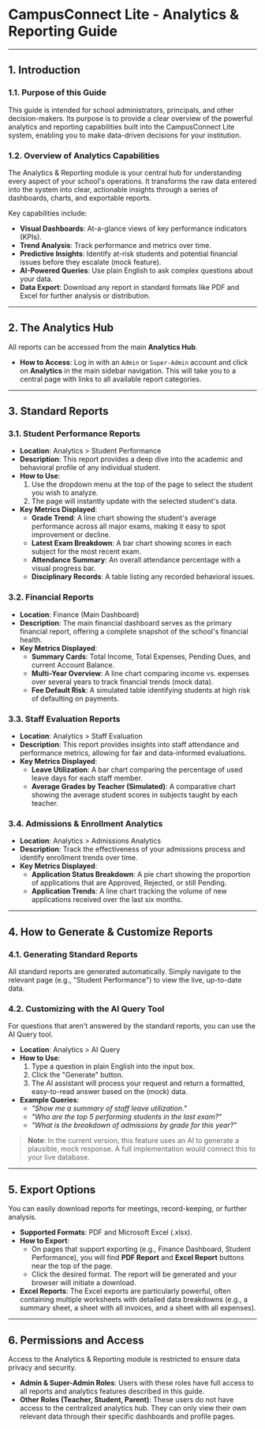 
# CampusConnect Lite - Analytics & Reporting Guide

---

## 1. Introduction

### 1.1. Purpose of this Guide
This guide is intended for school administrators, principals, and other decision-makers. Its purpose is to provide a clear overview of the powerful analytics and reporting capabilities built into the CampusConnect Lite system, enabling you to make data-driven decisions for your institution.

### 1.2. Overview of Analytics Capabilities
The Analytics & Reporting module is your central hub for understanding every aspect of your school's operations. It transforms the raw data entered into the system into clear, actionable insights through a series of dashboards, charts, and exportable reports.

Key capabilities include:
-   **Visual Dashboards**: At-a-glance views of key performance indicators (KPIs).
-   **Trend Analysis**: Track performance and metrics over time.
-   **Predictive Insights**: Identify at-risk students and potential financial issues before they escalate (mock feature).
-   **AI-Powered Queries**: Use plain English to ask complex questions about your data.
-   **Data Export**: Download any report in standard formats like PDF and Excel for further analysis or distribution.

---

## 2. The Analytics Hub

All reports can be accessed from the main **Analytics Hub**.

-   **How to Access**: Log in with an `Admin` or `Super-Admin` account and click on **Analytics** in the main sidebar navigation. This will take you to a central page with links to all available report categories.

---

## 3. Standard Reports

### 3.1. Student Performance Reports
-   **Location**: Analytics > Student Performance
-   **Description**: This report provides a deep dive into the academic and behavioral profile of any individual student.
-   **How to Use**:
    1.  Use the dropdown menu at the top of the page to select the student you wish to analyze.
    2.  The page will instantly update with the selected student's data.
-   **Key Metrics Displayed**:
    -   **Grade Trend**: A line chart showing the student's average performance across all major exams, making it easy to spot improvement or decline.
    -   **Latest Exam Breakdown**: A bar chart showing scores in each subject for the most recent exam.
    -   **Attendance Summary**: An overall attendance percentage with a visual progress bar.
    -   **Disciplinary Records**: A table listing any recorded behavioral issues.

### 3.2. Financial Reports
-   **Location**: Finance (Main Dashboard)
-   **Description**: The main financial dashboard serves as the primary financial report, offering a complete snapshot of the school's financial health.
-   **Key Metrics Displayed**:
    -   **Summary Cards**: Total Income, Total Expenses, Pending Dues, and current Account Balance.
    -   **Multi-Year Overview**: A line chart comparing income vs. expenses over several years to track financial trends (mock data).
    -   **Fee Default Risk**: A simulated table identifying students at high risk of defaulting on payments.

### 3.3. Staff Evaluation Reports
-   **Location**: Analytics > Staff Evaluation
-   **Description**: This report provides insights into staff attendance and performance metrics, allowing for fair and data-informed evaluations.
-   **Key Metrics Displayed**:
    -   **Leave Utilization**: A bar chart comparing the percentage of used leave days for each staff member.
    -   **Average Grades by Teacher (Simulated)**: A comparative chart showing the average student scores in subjects taught by each teacher.

### 3.4. Admissions & Enrollment Analytics
-   **Location**: Analytics > Admissions Analytics
-   **Description**: Track the effectiveness of your admissions process and identify enrollment trends over time.
-   **Key Metrics Displayed**:
    -   **Application Status Breakdown**: A pie chart showing the proportion of applications that are Approved, Rejected, or still Pending.
    -   **Application Trends**: A line chart tracking the volume of new applications received over the last six months.

---

## 4. How to Generate & Customize Reports

### 4.1. Generating Standard Reports
All standard reports are generated automatically. Simply navigate to the relevant page (e.g., "Student Performance") to view the live, up-to-date data.

### 4.2. Customizing with the AI Query Tool
For questions that aren't answered by the standard reports, you can use the AI Query tool.

-   **Location**: Analytics > AI Query
-   **How to Use**:
    1.  Type a question in plain English into the input box.
    2.  Click the "Generate" button.
    3.  The AI assistant will process your request and return a formatted, easy-to-read answer based on the (mock) data.
-   **Example Queries**:
    -   *"Show me a summary of staff leave utilization."*
    -   *"Who are the top 5 performing students in the last exam?"*
    -   *"What is the breakdown of admissions by grade for this year?"*

> **Note**: In the current version, this feature uses an AI to generate a plausible, mock response. A full implementation would connect this to your live database.

---

## 5. Export Options

You can easily download reports for meetings, record-keeping, or further analysis.

-   **Supported Formats**: PDF and Microsoft Excel (.xlsx).
-   **How to Export**:
    -   On pages that support exporting (e.g., Finance Dashboard, Student Performance), you will find **PDF Report** and **Excel Report** buttons near the top of the page.
    -   Click the desired format. The report will be generated and your browser will initiate a download.
-   **Excel Reports**: The Excel exports are particularly powerful, often containing multiple worksheets with detailed data breakdowns (e.g., a summary sheet, a sheet with all invoices, and a sheet with all expenses).

---

## 6. Permissions and Access
Access to the Analytics & Reporting module is restricted to ensure data privacy and security.

-   **Admin & Super-Admin Roles**: Users with these roles have full access to all reports and analytics features described in this guide.
-   **Other Roles (Teacher, Student, Parent)**: These users do not have access to the centralized analytics hub. They can only view their own relevant data through their specific dashboards and profile pages.
